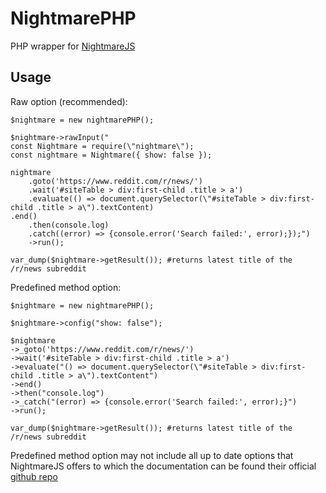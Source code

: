 # NightmarePHP

PHP wrapper for [NightmareJS](http://www.nightmarejs.org/)

## Usage

Raw option (recommended):

    $nightmare = new nightmarePHP();
    
    $nightmare->rawInput("
    const Nightmare = require(\"nightmare\");
    const nightmare = Nightmare({ show: false });

    nightmare
        .goto('https://www.reddit.com/r/news/')
        .wait('#siteTable > div:first-child .title > a')
        .evaluate(() => document.querySelector(\"#siteTable > div:first-child .title > a\").textContent)
    .end()
        .then(console.log)
        .catch((error) => {console.error('Search failed:', error);});")
        ->run();

    var_dump($nightmare->getResult()); #returns latest title of the /r/news subreddit
    
Predefined method option:

    $nightmare = new nightmarePHP();

    $nightmare->config("show: false");

    $nightmare
    ->_goto('https://www.reddit.com/r/news/')
    ->wait('#siteTable > div:first-child .title > a')
    ->evaluate("() => document.querySelector(\"#siteTable > div:first-child .title > a\").textContent")
    ->end()
    ->then("console.log")
    ->_catch("(error) => {console.error('Search failed:', error);}")
    ->run();

    var_dump($nightmare->getResult()); #returns latest title of the /r/news subreddit
    
    
Predefined method option may not include all up to date options that NightmareJS offers to which the documentation can be found their official [github repo](https://github.com/segmentio/nightmare)
